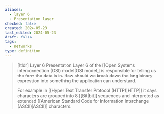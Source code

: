```yaml
---
aliases:
  - layer 6
  - Presentation layer
checked: false
created: 2024-05-23
last_edited: 2024-05-23
draft: false
tags:
  - networks
type: definition
---
```

>[!tldr] Layer 6 Presentation
>Layer 6 of the [[Open Systems interconnection (OSI) model|OSI model]] is responsible for telling us the form the data is in. How should we break down the long binary expression into something the application can understand.
>
>For example in [[Hyper Text Transfer Protocol (HTTP)|HTTP]] it says characters are grouped into 8 [[Bit|bit]] sequences and interpreted as extended [[American Standard Code for Information Interchange (ASCII)|ASCII]] characters.



